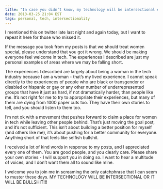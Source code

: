 ```yaml
---
title: "In case you didn’t know, my technology will be intersectional or it will be BULLSHIT"
date: 2013-03-25 21:04 EST
tags: personal, tech, intersectionality
---
```


I mentioned this on twitter late last night and again today, but I want to repeat it here for those who missed it.

If the message you took from my posts is that we should treat women special, please understand that you got it wrong. We should be making everyone feel welcome in tech. The experiences I described are just my personal examples of areas where we may be falling short.

The experiences I described are largely about being a woman in the tech industry because I am a woman - that’s my lived experience. I cannot speak directly to the experiences of people who are black or transgender or disabled or hispanic or gay or any other number of underrepresented groups that have it just as hard, if not dramatically harder, than people like me. It’s not right for me to try to appropriate their experiences, but many of them are dying from 1000 paper cuts too. They have their own stories to tell, and you should listen to them too.

I’m not ok with a movement that pushes forward to claim a place for women in tech while leaving other people behind. That’s just moving the goal post, and it’s not sufficient. This isn’t about building a better position for myself (and others like me), it’s about pushing for a better community for everyone. Anything short of that feels like selfish bullshit.

I received a lot of kind words in response to my posts, and I appreciated every one of them. You are good people, and you clearly care. Please share your own stories - I will support you in doing so. I want to hear a multitude of voices, and I don’t want them all to sound like mine.

I welcome you to join me in screaming the only catchphrase that I can seem to muster these days. MY TECHNOLOGY WILL BE INTERSECTIONAL OR IT WILL BE BULLSHIT!!!

